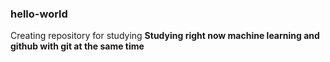 ### hello-world
Creating repository for studying
**Studying right now machine learning and github with git at the same time**
